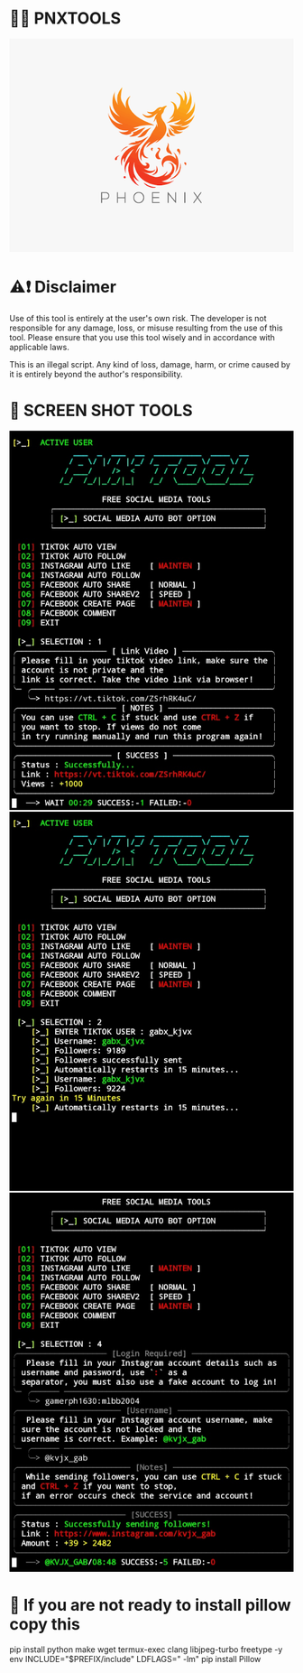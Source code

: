 # 🐦‍🔥 PNXTOOLS
![image alt](https://github.com/Gab-owen/PNX/blob/f41c6209ee296e286a585bb624ccde0b7f7c81e5/images%20(1).png)

# ⚠️❗ Disclaimer 

Use of this tool is entirely at the user's own risk. The developer is not responsible for any damage, loss, or misuse resulting from the use of this tool. Please ensure that you use this tool wisely and in accordance with applicable laws.

This is an illegal script. Any kind of loss, damage, harm, or crime caused by it is entirely beyond the author's responsibility.

# 📸 SCREEN SHOT TOOLS
![image alt](https://github.com/Gab-owen/PNX/blob/0161c65f534c7bd4ef32ad15d2fa7d57c5bfb8cf/Screenshot_20250402_095241.JPG)
![image alt](https://github.com/Gab-owen/PNX/blob/0161c65f534c7bd4ef32ad15d2fa7d57c5bfb8cf/Screenshot_20250402_095410.JPG)
![image alt](https://github.com/Gab-owen/PNX/blob/0161c65f534c7bd4ef32ad15d2fa7d57c5bfb8cf/Screenshot_20250402_100310.JPG)

# 🚨 If you are not ready to install pillow copy this

pip install python make wget termux-exec clang libjpeg-turbo freetype -y
env INCLUDE="$PREFIX/include" LDFLAGS=" -lm" pip install Pillow
